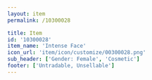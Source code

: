 ```yaml
---
layout: item
permalink: /10300028

title: Item
id: '10300028'
item_name: 'Intense Face'
icon_url: 'item/icon/customize/00300028.png'
sub_header: ['Gender: Female', 'Cosmetic']
footer: ['Untradable, Unsellable']
---
```

